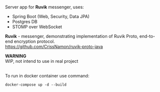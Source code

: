 Server app for **Ruvik** messenger, uses:
+ Spring Boot (Web, Security, Data JPA)
+ Postgres DB
+ STOMP over WebSocket

**Ruvik** - messenger, demonstrating implementation of Ruvik Proto, end-to-end encryption protocol.
<br>https://github.com/CrissNamon/ruvik-proto-java

**WARNING**
<br>WIP, not intend to use in real project

<br>To run in docker container use command:
<br>
<code>
docker-compose up -d --build
</code>
